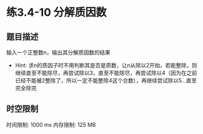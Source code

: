 # 练3.4-10 分解质因数

## 题目描述

输入一个正整数n，输出其分解质因数的结果
  * Hint: 求n的质因子时不用判断其是否是质数，让n从除以2开始，若能整除，则继续直至不能除尽，再尝试除以3，直至不能除尽，再尝试除以4（因为在之前已经不能被2整除了，所以一定不能整除4这个合数），再继续尝试除以5...直至完全除完

## 时空限制

时间限制: 1000 ms
内存限制: 125 MB
